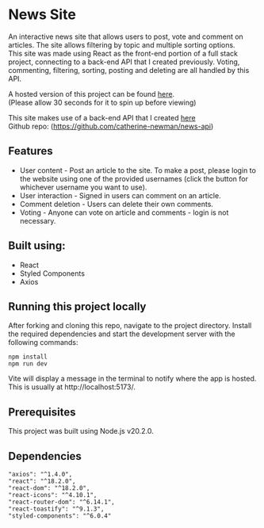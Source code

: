 # News Site

An interactive news site that allows users to post, vote and comment on articles. The site allows filtering by topic and multiple sorting options.  
This site was made using React as the front-end portion of a full stack project, connecting to a back-end API that I created previously.
Voting, commenting, filtering, sorting, posting and deleting are all handled by this API.

A hosted version of this project can be found [here](https://main--subtle-wisp-17479d.netlify.app/).  
(Please allow 30 seconds for it to spin up before viewing)

This site makes use of a back-end API that I created [here](https://news-api-qn5t.onrender.com/api)  
Github repo: (https://github.com/catherine-newman/news-api)

## Features

- User content - Post an article to the site. To make a post, please login to the website using one of the provided usernames (click the button for whichever username you want to use).
- User interaction - Signed in users can comment on an article.
- Comment deletion - Users can delete their own comments.
- Voting - Anyone can vote on article and comments - login is not necessary.

## Built using:

- React
- Styled Components
- Axios

## Running this project locally

After forking and cloning this repo, navigate to the project directory. Install the required dependencies and start the development server with the following commands:

```
npm install
npm run dev
```

Vite will display a message in the terminal to notify where the app is hosted. This is usually at http://localhost:5173/.

## Prerequisites

This project was built using Node.js v20.2.0.

## Dependencies

```
"axios": "^1.4.0",
"react": "^18.2.0",
"react-dom": "^18.2.0",
"react-icons": "^4.10.1",
"react-router-dom": "^6.14.1",
"react-toastify": "^9.1.3",
"styled-components": "^6.0.4"
```
